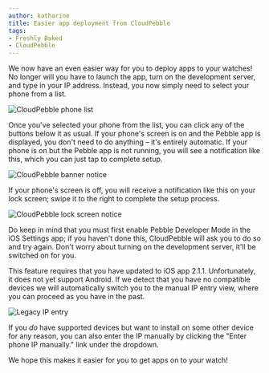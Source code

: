 ```yaml
---
author: katharine
title: Easier app deployment from CloudPebble
tags:
- Freshly Baked
- CloudPebble
---
```


We now have an even easier way for you to deploy apps to your watches! No longer will you
have to launch the app, turn on the development server, and type in your IP address. Instead, you
now simply need to select your phone from a list.



![CloudPebble phone list](/images/blog/cloudpebble-phone-list.png)

Once you've selected your phone from the list, you can click any of the buttons below it as usual.
If your phone's screen is on and the Pebble app is displayed, you don't need
to do anything – it's entirely automatic. If your phone is on but the Pebble app is not running,
you will see a notification like this, which you can just tap to complete setup.

![CloudPebble banner notice](/images/blog/cloudpebble-ios-banner-notice.png)

If your phone's screen is off, you will receive a notification like this on your lock screen;
swipe it to the right to complete the setup process.

![CloudPebble lock screen notice](/images/blog/cloudpebble-ios-lock-screen-notice.png)

Do keep in mind that you must first enable Pebble Developer Mode in the iOS Settings app; if you haven't
done this, CloudPebble will ask you to do so and try again. Don't worry about turning on the development server,
it'll be switched on for you.

This feature requires that you have updated to iOS app 2.1.1. Unfortunately, it does not yet support Android.
If we detect that you have no compatible devices we will automatically switch you to the manual IP entry
view, where you can proceed as you have in the past.

![Legacy IP entry](/images/blog/cloudpebble-legacy-ip-entry.png)

If you *do* have supported devices but want to install on some other device for any reason, you can also
enter the IP manually by clicking the "Enter phone IP manually." link under the dropdown.

We hope this makes it easier for you to get apps on to your watch!

